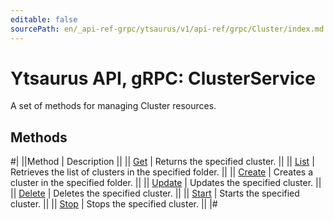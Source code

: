 ```yaml
---
editable: false
sourcePath: en/_api-ref-grpc/ytsaurus/v1/api-ref/grpc/Cluster/index.md
---
```


# Ytsaurus API, gRPC: ClusterService

A set of methods for managing Cluster resources.

## Methods

#|
||Method | Description ||
|| [Get](get.md) | Returns the specified cluster. ||
|| [List](list.md) | Retrieves the list of clusters in the specified folder. ||
|| [Create](create.md) | Creates a cluster in the specified folder. ||
|| [Update](update.md) | Updates the specified cluster. ||
|| [Delete](delete.md) | Deletes the specified cluster. ||
|| [Start](start.md) | Starts the specified cluster. ||
|| [Stop](stop.md) | Stops the specified cluster. ||
|#